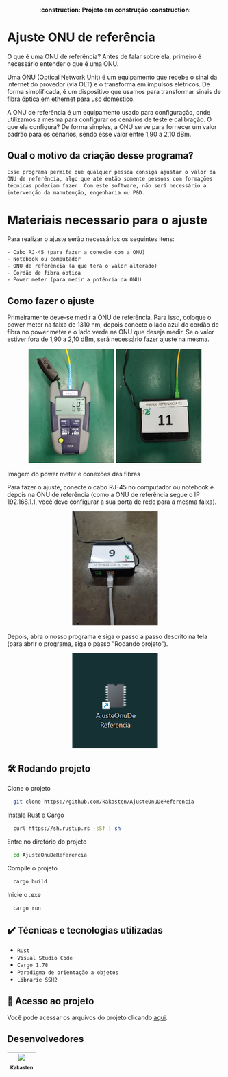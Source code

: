 <h4 align="center"> 
    :construction:  Projeto em construção  :construction:
</h4>

# Ajuste ONU de referência

O que é uma ONU de referência? Antes de falar sobre ela, primeiro é necessário entender o que é uma ONU.

Uma ONU (Optical Network Unit) é um equipamento que recebe o sinal da internet do provedor (via OLT) e o transforma em impulsos elétricos. De forma simplificada, é um dispositivo que usamos para transformar sinais de fibra óptica em ethernet para uso doméstico.

A ONU de referência é um equipamento usado para configuração, onde utilizamos a mesma para configurar os cenários de teste e calibração. O que ela configura? De forma simples, a ONU serve para fornecer um valor padrão para os cenários, sendo esse valor entre 1,90 a 2,10 dBm.

## Qual o motivo da criação desse programa?

    Esse programa permite que qualquer pessoa consiga ajustar o valor da ONU de referência, algo que até então somente pessoas com formações técnicas poderiam fazer. Com este software, não será necessário a intervenção da manutenção, engenharia ou P&D.

# Materiais necessario para o ajuste

Para realizar o ajuste serão necessários os seguintes itens:

    - Cabo RJ-45 (para fazer a conexão com a ONU)
    - Notebook ou computador
    - ONU de referência (a que terá o valor alterado)
    - Cordão de fibra óptica
    - Power meter (para medir a potência da ONU)


## Como fazer o ajuste

Primeiramente deve-se medir a ONU de referência. Para isso, coloque o power meter na faixa de 1310 nm, depois conecte o lado azul do cordão de fibra no power meter e o lado verde na ONU que deseja medir. Se o valor estiver fora de 1,90 a 2,10 dBm, será necessário fazer ajuste na mesma.


<div align="center">
    <img src="assets/PowerMeter.jpg" alt="Imagem do power meter" width="200"/>
    <img src="assets/OnuDeReferencia.jpg" alt="Conexões das fibras" width="200"/>
</div>

Imagem do power meter e conexões das fibras

Para fazer o ajuste, conecte o cabo RJ-45 no computador ou notebook e depois na ONU de referência (como a ONU de referência segue o IP 192.168.1.1, você deve configurar a sua porta de rede para a mesma faixa).

<div align="center">
    <img src="assets/RJ45.jpg" alt="Conectando cabo RJ-45" width="200"/>
</div>

Depois, abra o nosso programa e siga o passo a passo descrito na tela (para abrir o programa, siga o passo "Rodando projeto").

<div align="center">
    <img src="assets/.EXE.png" alt="Imagem do .exe" width="200"/>
</div>

## 🛠️ Rodando projeto

Clone o projeto

```bash
  git clone https://github.com/kakasten/AjusteOnuDeReferencia
```

Instale Rust e Cargo

```bash
  curl https://sh.rustup.rs -sSf | sh
```

Entre no diretório do projeto

```bash
  cd AjusteOnuDeReferencia
```

Compile o projeto 

```bash
  cargo build
```

Inicie o .exe

```bash
  cargo run
  ```

## ✔️ Técnicas e tecnologias utilizadas

- ``Rust``
- ``Visual Studio Code``
- ``Cargo 1.78``
- ``Paradigma de orientação a objetos``
- ``Librarie SSH2``

## 📁 Acesso ao projeto
Você pode acessar os arquivos do projeto clicando [aqui](https://github.com/kakasten/AjusteOnuDeReferencia/tree/master/src).

## Desenvolvedores
| [<img src="https://avatars.githubusercontent.com/u/109047608?s=96&v=4" width=115><br><sub>Kakasten</sub>](https://github.com/kakasten) |
| :---: |